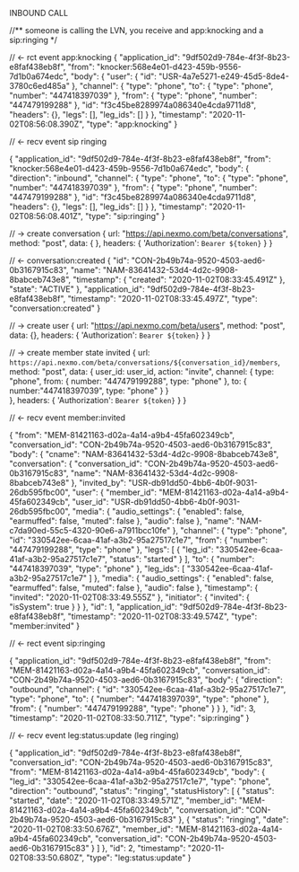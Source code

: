 INBOUND CALL


//** someone is calling the LVN, you receive and app:knocking and a sip:ringing */


// <- rct event app:knocking 
{
    "application_id": "9df502d9-784e-4f3f-8b23-e8faf438eb8f",
    "from": "knocker:568e4e01-d423-459b-9556-7d1b0a674edc",
    "body": {
    "user": {
        "id": "USR-4a7e5271-e249-45d5-8de4-3780c6ed485a"
    },
    "channel": {
        "type": "phone",
        "to": {
        "type": "phone",
        "number": "447418397039"
        },
        "from": {
        "type": "phone",
        "number": "447479199288"
        },
        "id": "f3c45be8289974a086340e4cda9711d8",
        "headers": {},
        "legs": [],
        "leg_ids": []
    }
    },
    "timestamp": "2020-11-02T08:56:08.390Z",
    "type": "app:knocking"
} 

// <- recv event sip ringing

{
    "application_id": "9df502d9-784e-4f3f-8b23-e8faf438eb8f",
    "from": "knocker:568e4e01-d423-459b-9556-7d1b0a674edc",
    "body": {
    "direction": "inbound",
    "channel": {
        "type": "phone",
        "to": {
        "type": "phone",
        "number": "447418397039"
        },
        "from": {
        "type": "phone",
        "number": "447479199288"
        },
        "id": "f3c45be8289974a086340e4cda9711d8",
        "headers": {},
        "legs": [],
        "leg_ids": []
    }
    },
    "timestamp": "2020-11-02T08:56:08.401Z",
    "type": "sip:ringing"
}


// -> create conversation
{
    url: "https://api.nexmo.com/beta/conversations",
        method: "post",
            data: { },
    headers: {
        'Authorization': `Bearer ${token}`
    }
}


// <- conversation:created
{
    "id": "CON-2b49b74a-9520-4503-aed6-0b3167915c83",
    "name": "NAM-83641432-53d4-4d2c-9908-8babceb743e8",
    "timestamp": {
        "created": "2020-11-02T08:33:45.491Z"
    },
    "state": "ACTIVE"
    },
    "application_id": "9df502d9-784e-4f3f-8b23-e8faf438eb8f",
    "timestamp": "2020-11-02T08:33:45.497Z",
    "type": "conversation:created"
}

// -> create user
{
    url: "https://api.nexmo.com/beta/users",
    method: "post",
    data: {},
    headers: {
        'Authorization': `Bearer ${token}`
    }
}

// -> create member state invited
{
    url: `https://api.nexmo.com/beta/conversations/${conversation_id}/members`,
    method: "post",
    data: {
        user_id: user_id,
        action: "invite",
        channel: {
            type: "phone",
            from: {
                number: "447479199288",
                type: "phone"
            },
            to: {
                number:"447418397039",
                type: "phone"
            }
        }	
    },
    headers: {
        'Authorization': `Bearer ${token}`
    }
}

// <- recv event member:invited

{
    "from": "MEM-81421163-d02a-4a14-a9b4-45fa602349cb",
    "conversation_id": "CON-2b49b74a-9520-4503-aed6-0b3167915c83",
    "body": {
    "cname": "NAM-83641432-53d4-4d2c-9908-8babceb743e8",
    "conversation": {
        "conversation_id": "CON-2b49b74a-9520-4503-aed6-0b3167915c83",
        "name": "NAM-83641432-53d4-4d2c-9908-8babceb743e8"
    },
    "invited_by": "USR-db91dd50-4bb6-4b0f-9031-26db595fbc00",
    "user": {
        "member_id": "MEM-81421163-d02a-4a14-a9b4-45fa602349cb",
        "user_id": "USR-db91dd50-4bb6-4b0f-9031-26db595fbc00",
        "media": {
        "audio_settings": {
            "enabled": false,
            "earmuffed": false,
            "muted": false
        },
        "audio": false
        },
        "name": "NAM-c7da90ed-55c5-4320-90e6-a7911bcc10fe"
    },
    "channel": {
        "type": "phone",
        "id": "330542ee-6caa-41af-a3b2-95a27517c1e7",
        "from": {
        "number": "447479199288",
        "type": "phone"
        },
        "legs": [
        {
            "leg_id": "330542ee-6caa-41af-a3b2-95a27517c1e7",
            "status": "started"
        }
        ],
        "to": {
        "number": "447418397039",
        "type": "phone"
        },
        "leg_ids": [
        "330542ee-6caa-41af-a3b2-95a27517c1e7"
        ]
    },
    "media": {
        "audio_settings": {
        "enabled": false,
        "earmuffed": false,
        "muted": false
        },
        "audio": false
    },
    "timestamp": {
        "invited": "2020-11-02T08:33:49.555Z"
    },
    "initiator": {
        "invited": {
        "isSystem": true
        }
    }
    },
    "id": 1,
    "application_id": "9df502d9-784e-4f3f-8b23-e8faf438eb8f",
    "timestamp": "2020-11-02T08:33:49.574Z",
    "type": "member:invited"
}

// <- rect event sip:ringing

{
      "application_id": "9df502d9-784e-4f3f-8b23-e8faf438eb8f",
      "from": "MEM-81421163-d02a-4a14-a9b4-45fa602349cb",
      "conversation_id": "CON-2b49b74a-9520-4503-aed6-0b3167915c83",
      "body": {
        "direction": "outbound",
        "channel": {
          "id": "330542ee-6caa-41af-a3b2-95a27517c1e7",
          "type": "phone",
          "to": {
            "number": "447418397039",
            "type": "phone"
          },
          "from": {
            "number": "447479199288",
            "type": "phone"
          }
        }
      },
      "id": 3,
      "timestamp": "2020-11-02T08:33:50.711Z",
      "type": "sip:ringing"
    }


// <- recv event leg:status:update (leg  ringing)

{
      "application_id": "9df502d9-784e-4f3f-8b23-e8faf438eb8f",
      "conversation_id": "CON-2b49b74a-9520-4503-aed6-0b3167915c83",
      "from": "MEM-81421163-d02a-4a14-a9b4-45fa602349cb",
      "body": {
        "leg_id": "330542ee-6caa-41af-a3b2-95a27517c1e7",
        "type": "phone",
        "direction": "outbound",
        "status": "ringing",
        "statusHistory": [
          {
            "status": "started",
            "date": "2020-11-02T08:33:49.571Z",
            "member_id": "MEM-81421163-d02a-4a14-a9b4-45fa602349cb",
            "conversation_id": "CON-2b49b74a-9520-4503-aed6-0b3167915c83"
          },
          {
            "status": "ringing",
            "date": "2020-11-02T08:33:50.676Z",
            "member_id": "MEM-81421163-d02a-4a14-a9b4-45fa602349cb",
            "conversation_id": "CON-2b49b74a-9520-4503-aed6-0b3167915c83"
          }
        ]
      },
      "id": 2,
      "timestamp": "2020-11-02T08:33:50.680Z",
      "type": "leg:status:update"
    }